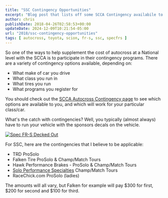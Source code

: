 ```yaml
---
title: "SSC Contingency Opportunities"
excerpt: "Blog post that lists off some SCCA Contingency availabile to SSC, this post was for 2018. Contingencies in autocross are payouts from sponsors for winning or placing in trophies."
author: chris
publishDate: 2018-04-26T02:58:53+00:00
updateDate: 2024-12-09T10:21:54-05:00
url: "2018/ssc-contingency-opportunities"
tags: [ autocross, toyota, scion, fr-s, ssc, specfrs ]
---
```


So one of the ways to help supplement the cost of autocross at a National level with the SCCA is to participate in their contingency programs. There are a variety of contingency options available, depending on:
- What make of car you drive
- What class you run in
- What tires you run
- What programs you register for

You should check out the [SCCA Autocross Contingency page](https://www.scca.com/pages/solo-contingency) to see which options are available to you, and which will work for your particular class/car.

What's the catch with contingencies? Well, you typically (almost always) have to run your vehicle with the sponsors decals on the vehicle.

[![Spec FR-S Decked Out](https://farm1.staticflickr.com/964/39900291410_b5302163bd.jpg)](https://www.flickr.com/photos/chammond/39900291410/in/dateposted/)

For SSC, here are the contingencies that I believe to be applicable:
- TRD ProSolo
- Falken Tire ProSolo & Champ/Match Tours
- Hawk Performance Brakes - ProSolo & Champ/Match Tours
- [Solo Performance Specialties](https://www.soloperformance.com/) Champ/Match Tours
- RaceChick.com ProSolo (ladies)

The amounts will all vary, but Falken for example will pay $300 for first, $200 for second and $100 for third.

